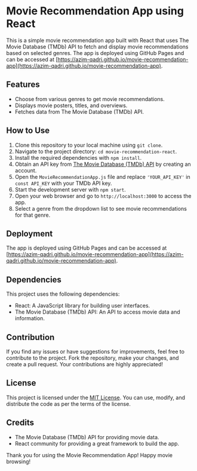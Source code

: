 # Movie Recommendation App using React

This is a simple movie recommendation app built with React that uses The Movie Database (TMDb) API to fetch and display movie recommendations based on selected genres. The app is deployed using GitHub Pages and can be accessed at [https://azim-qadri.github.io/movie-recommendation-app](https://azim-qadri.github.io/movie-recommendation-app).

## Features

- Choose from various genres to get movie recommendations.
- Displays movie posters, titles, and overviews.
- Fetches data from The Movie Database (TMDb) API.

## How to Use

1. Clone this repository to your local machine using `git clone`.
2. Navigate to the project directory: `cd movie-recommendation-react`.
3. Install the required dependencies with `npm install`.
4. Obtain an API key from [The Movie Database (TMDb) API](https://www.themoviedb.org/documentation/api) by creating an account.
5. Open the `MovieRecommendationApp.js` file and replace `'YOUR_API_KEY'` in `const API_KEY` with your TMDb API key.
6. Start the development server with `npm start`.
7. Open your web browser and go to `http://localhost:3000` to access the app.
8. Select a genre from the dropdown list to see movie recommendations for that genre.

## Deployment

The app is deployed using GitHub Pages and can be accessed at [https://azim-qadri.github.io/movie-recommendation-app](https://azim-qadri.github.io/movie-recommendation-app).

## Dependencies

This project uses the following dependencies:

- React: A JavaScript library for building user interfaces.
- The Movie Database (TMDb) API: An API to access movie data and information.

## Contribution

If you find any issues or have suggestions for improvements, feel free to contribute to the project. Fork the repository, make your changes, and create a pull request. Your contributions are highly appreciated!

## License

This project is licensed under the [MIT License](LICENSE). You can use, modify, and distribute the code as per the terms of the license.

## Credits

- The Movie Database (TMDb) API for providing movie data.
- React community for providing a great framework to build the app.


Thank you for using the Movie Recommendation App! Happy movie browsing!
